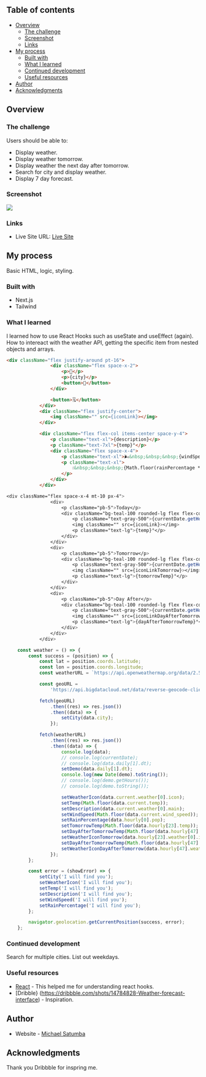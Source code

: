 <!-- # Frontend Mentor - IP address tracker solution

This is a solution to the [IP address tracker challenge on Frontend Mentor](https://www.frontendmentor.io/challenges/ip-address-tracker-I8-0yYAH0). Frontend Mentor challenges help you improve your coding skills by building realistic projects. -->

## Table of contents

- [Overview](#overview)
  - [The challenge](#the-challenge)
  - [Screenshot](#screenshot)
  - [Links](#links)
- [My process](#my-process)
  - [Built with](#built-with)
  - [What I learned](#what-i-learned)
  - [Continued development](#continued-development)
  - [Useful resources](#useful-resources)
- [Author](#author)
- [Acknowledgments](#acknowledgments)

<!-- **Note: Delete this note and update the table of contents based on what sections you keep.** -->

## Overview

### The challenge

Users should be able to:

- Display weather.
- Display weather tomorrow.
- Display weather the next day after tomorrow.
- Search for city and display weather.
- Display 7 day forecast.


### Screenshot

![](<./public/localhost_3000_(iPhone%2012%20Pro).png>)

<!-- Add a screenshot of your solution. The easiest way to do this is to use Firefox to view your project, right-click the page and select "Take a Screenshot". You can choose either a full-height screenshot or a cropped one based on how long the page is. If it's very long, it might be best to crop it.

Alternatively, you can use a tool like [FireShot](https://getfireshot.com/) to take the screenshot. FireShot has a free option, so you don't need to purchase it.

Then crop/optimize/edit your image however you like, add it to your project, and update the file path in the image above. -->

<!-- **Note: Delete this note and the paragraphs above when you add your screenshot. If you prefer not to add a screenshot, feel free to remove this entire section.** -->

### Links

<!-- - Solution URL: [Add solution URL here](https://your-solution-url.com) -->

- Live Site URL: [Live Site](https://weather-any-storm.vercel.app/)

## My process

Basic HTML, logic, styling.

### Built with

- Next.js
- Tailwind

### What I learned

I learned how to use React Hooks such as useState and useEffect (again).
How to intereact with the weather API, getting the specific item from nested objects and arrays.

<!-- Use this section to recap over some of your major learnings while working through this project. Writing these out and providing code samples of areas you want to highlight is a great way to reinforce your own knowledge. -->

<!-- To see how you can add code snippets, see below: -->

```html
<div className="flex justify-around pt-16">
				<div className="flex space-x-2">
					<p>📍</p>
					<p>{city}</p>
					<button>🔽</button>
				</div>

				<button>🗓️</button>
			</div>
			<div className="flex justify-center">
				<img className="" src={iconLink}></img>
			</div>

			<div className="flex flex-col items-center space-y-4">
				<p className="text-xl">{description}</p>
				<p className="text-7xl">{temp}°</p>
				<div className="flex space-x-4">
					<p className="text-xl">🌬️&nbsp;&nbsp;&nbsp;{windSpeed} mph</p>
					<p className="text-xl">
						💧&nbsp;&nbsp;&nbsp;{Math.floor(rainPercentage * 100)}%
					</p>
				</div>
			</div>
```

```css
<div className="flex space-x-4 mt-10 px-4">
				<div>
					<p className="pb-5">Today</p>
					<div className="bg-teal-100 rounded-lg flex flex-col items-center">
						<p className="text-gray-500">{currentDate.getHours()}</p>
						<img className="" src={iconLink}></img>
						<p className="text-lg">{temp}°</p>
					</div>
				</div>
				<div>
					<p className="pb-5">Tomorrow</p>
					<div className="bg-teal-100 rounded-lg flex flex-col items-center">
						<p className="text-gray-500">{currentDate.getHours()}</p>
						<img className="" src={iconLinkTomorrow}></img>
						<p className="text-lg">{tomorrowTemp}°</p>
					</div>
				</div>
				<div>
					<p className="pb-5">Day After</p>
					<div className="bg-teal-100 rounded-lg flex flex-col items-center">
						<p className="text-gray-500">{currentDate.getHours()}</p>
						<img className="" src={iconLinkDayAfterTomorrow}></img>
						<p className="text-lg">{dayAfterTomorrowTemp}°</p>
					</div>
				</div>
			</div>
```

```js
	const weather = () => {
		const success = (position) => {
			const lat = position.coords.latitude;
			const lon = position.coords.longitude;
			const weatherURL = `https://api.openweathermap.org/data/2.5/onecall?lat=${lat}&lon=${lon}&exclude{}&appid=bf63e57f6ca8565522bf2301f33f5d33&units=imperial`;

			const geoURL =
				'https://api.bigdatacloud.net/data/reverse-geocode-client?latitude=${lat}&longitude=${lon}&localityLanguage=en';

			fetch(geoURL)
				.then((res) => res.json())
				.then((data) => {
					setCity(data.city);
				});

			fetch(weatherURL)
				.then((res) => res.json())
				.then((data) => {
					console.log(data);
					// console.log(currentDate);
					// console.log(data.daily[1].dt);
					setDemo(data.daily[1].dt);
					console.log(new Date(demo).toString());
					// console.log(demo.getHours());
					// console.log(demo.toString());

					setWeatherIcon(data.current.weather[0].icon);
					setTemp(Math.floor(data.current.temp));
					setDescription(data.current.weather[0].main);
					setWindSpeed(Math.floor(data.current.wind_speed));
					setRainPercentage(data.hourly[0].pop);
					setTomorrowTemp(Math.floor(data.hourly[23].temp));
					setDayAfterTomorrowTemp(Math.floor(data.hourly[47].temp));
					setWeatherIconTomorrow(data.hourly[23].weather[0].icon);
					setDayAfterTomorrowTemp(Math.floor(data.hourly[47].temp));
					setWeatherIconDayAfterTomorrow(data.hourly[47].weather[0].icon);
				});
		};

		const error = (showError) => {
			setCity('I will find you');
			setWeatherIcon('I will find you');
			setTemp('I will find you');
			setDescription('I will find you');
			setWindSpeed('I will find you');
			setRainPercentage('I will find you');
		};

		navigator.geolocation.getCurrentPosition(success, error);
	};
```

<!-- If you want more help with writing markdown, we'd recommend checking out [The Markdown Guide](https://www.markdownguide.org/) to learn more. -->

<!-- **Note: Delete this note and the content within this section and replace with your own learnings.** -->

### Continued development

<!-- Use this section to outline areas that you want to continue focusing on in future projects. These could be concepts you're still not completely comfortable with or techniques you found useful that you want to refine and perfect. -->

Search for multiple cities.
List out weekdays.

<!-- **Note: Delete this note and the content within this section and replace with your own plans for continued development.** -->

### Useful resources

- [React](https://reactjs.org/docs/getting-started.html) - This helped me for understanding react hooks.
- [Dribble} (https://dribbble.com/shots/14784828-Weather-forecast-interface) - Inspiration.
<!-- - [Example resource 2](https://www.example.com) - This is an amazing article which helped me finally understand XYZ. I'd recommend it to anyone still learning this concept.

**Note: Delete this note and replace the list above with resources that helped you during the challenge. These could come in handy for anyone viewing your solution or for yourself when you look back on this project in the future.** -->

## Author

- Website - [Michael Satumba](https://mkeport.vercel.app/)
<!-- - Frontend Mentor - [@yourusername](https://www.frontendmentor.io/profile/yourusername)
- Twitter - [@yourusername](https://www.twitter.com/yourusername) -->

<!-- **Note: Delete this note and add/remove/edit lines above based on what links you'd like to share.** -->

## Acknowledgments

<!-- This is where you can give a hat tip to anyone who helped you out on this project. Perhaps you worked in a team or got some inspiration from someone else's solution. This is the perfect place to give them some credit. -->

Thank you Dribbble for inspring me.

<!-- **Note: Delete this note and edit this section's content as necessary. If you completed this challenge by yourself, feel free to delete this section entirely.** -->
